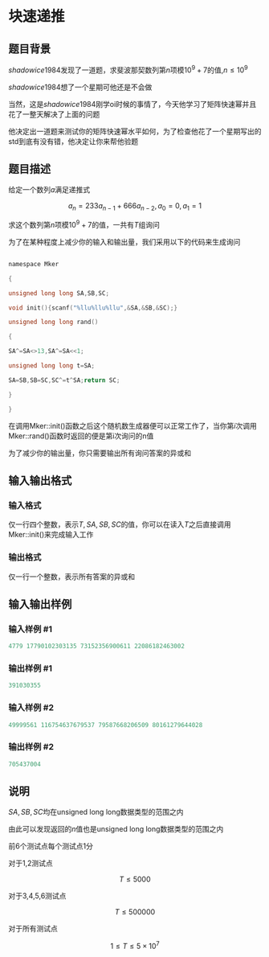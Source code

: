 # 块速递推

## 题目背景

$shadowice1984$发现了一道题，求斐波那契数列第$n$项模$10^9+7$的值,$n \leq 10^9$

$shadowice1984$想了一个星期可他还是不会做

当然，这是$shadowice1984$刚学oi时候的事情了，今天他学习了矩阵快速幂并且花了一整天解决了上面的问题

他决定出一道题来测试你的矩阵快速幂水平如何，为了检查他花了一个星期写出的std到底有没有错，他决定让你来帮他验题

## 题目描述

给定一个数列$a$满足递推式

$$a_{n}=233a_{n-1}+666a_{n-2},a_{0}=0,a_{1}=1$$

求这个数列第$n$项模$10^9+7$的值，一共有$T$组询问

为了在某种程度上减少你的输入和输出量，我们采用以下的代码来生成询问

```C

namespace Mker

{

unsigned long long SA,SB,SC;

void init(){scanf("%llu%llu%llu",&SA,&SB,&SC);}

unsigned long long rand()

{

SA^=SA<>13,SA^=SA<<1;

unsigned long long t=SA;

SA=SB,SB=SC,SC^=t^SA;return SC;

}

}

```

在调用Mker::init()函数之后这个随机数生成器便可以正常工作了，当你第$i$次调用Mker::rand()函数时返回的便是第i次询问的n值

为了减少你的输出量，你只需要输出所有询问答案的异或和

## 输入输出格式

### 输入格式

仅一行四个整数，表示$T,SA,SB,SC$的值，你可以在读入$T$之后直接调用Mker::init()来完成输入工作

### 输出格式

仅一行一个整数，表示所有答案的异或和

## 输入输出样例

### 输入样例 #1

```cpp
4779 17790102303135 73152356900611 22086182463002
```


### 输出样例 #1

```cpp
391030355
```


### 输入样例 #2

```cpp
49999561 116754637679537 79587668206509 80161279644028
```


### 输出样例 #2

```cpp
705437004
```


## 说明

$SA,SB,SC$均在unsigned long long数据类型的范围之内

由此可以发现返回的$n$值也是unsigned long long数据类型的范围之内

前6个测试点每个测试点1分

对于1,2测试点

$$T \leq 5000$$

对于3,4,5,6测试点

$$T \leq 500000$$

对于所有测试点

$$1 \leq T \leq 5×10^7$$

